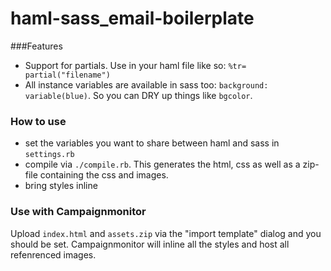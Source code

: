 haml-sass_email-boilerplate
===========================

###Features

* Support for partials. Use in your haml file like so: ```%tr= partial("filename")```
* All instance variables are available in sass too: ```background: variable(blue)```. So you can DRY up things like ```bgcolor```.

### How to use

* set the variables you want to share between haml and sass in ```settings.rb```
* compile via ```./compile.rb```. This generates the html, css as well as a zip-file containing the css and images.
* bring styles inline

### Use with Campaignmonitor

Upload ```index.html``` and ```assets.zip``` via the "import template" dialog and you should be set. Campaignmonitor will inline all the styles and host all refenrenced images. 
